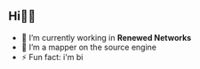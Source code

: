 ## **Hi👋🏻**

- 🔭 I’m currently working in **Renewed Networks**
- 💃 I’m a mapper on the source engine
- ⚡ Fun fact: i'm bi

